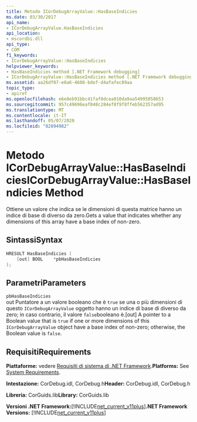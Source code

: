 ```yaml
---
title: Metodo ICorDebugArrayValue::HasBaseIndicies
ms.date: 03/30/2017
api_name:
- ICorDebugArrayValue.HasBaseIndicies
api_location:
- mscordbi.dll
api_type:
- COM
f1_keywords:
- ICorDebugArrayValue::HasBaseIndicies
helpviewer_keywords:
- HasBaseIndicies method [.NET Framework debugging]
- ICorDebugArrayValue::HasBaseIndicies method [.NET Framework debugging]
ms.assetid: aa26df07-e0a6-4608-bdef-d4afafec89aa
topic_type:
- apiref
ms.openlocfilehash: e6e8eb91bbc41faf0dcea010da9aa54995058653
ms.sourcegitcommit: 957c49696eaf048c284ef8f9f8ffeb562357ad95
ms.translationtype: MT
ms.contentlocale: it-IT
ms.lasthandoff: 05/07/2020
ms.locfileid: "82894982"
---
```

# <a name="icordebugarrayvaluehasbaseindicies-method"></a><span data-ttu-id="f58d5-102">Metodo ICorDebugArrayValue::HasBaseIndicies</span><span class="sxs-lookup"><span data-stu-id="f58d5-102">ICorDebugArrayValue::HasBaseIndicies Method</span></span>
<span data-ttu-id="f58d5-103">Ottiene un valore che indica se le dimensioni di questa matrice hanno un indice di base di diverso da zero.</span><span class="sxs-lookup"><span data-stu-id="f58d5-103">Gets a value that indicates whether any dimensions of this array have a base index of non-zero.</span></span>  
  
## <a name="syntax"></a><span data-ttu-id="f58d5-104">Sintassi</span><span class="sxs-lookup"><span data-stu-id="f58d5-104">Syntax</span></span>  
  
```cpp  
HRESULT HasBaseIndicies (  
    [out] BOOL    *pbHasBaseIndicies  
);  
```  
  
## <a name="parameters"></a><span data-ttu-id="f58d5-105">Parametri</span><span class="sxs-lookup"><span data-stu-id="f58d5-105">Parameters</span></span>  
 `pbHasBaseIndicies`  
 <span data-ttu-id="f58d5-106">out Puntatore a un valore booleano che è `true` se una o più dimensioni di questo `ICorDebugArrayValue` oggetto hanno un indice di base di diverso da zero; in caso contrario, il valore `false`booleano è.</span><span class="sxs-lookup"><span data-stu-id="f58d5-106">[out] A pointer to a Boolean value that is `true` if one or more dimensions of this `ICorDebugArrayValue` object have a base index of non-zero; otherwise, the Boolean value is `false`.</span></span>  
  
## <a name="requirements"></a><span data-ttu-id="f58d5-107">Requisiti</span><span class="sxs-lookup"><span data-stu-id="f58d5-107">Requirements</span></span>  
 <span data-ttu-id="f58d5-108">**Piattaforme:** vedere [Requisiti di sistema di .NET Framework](../../get-started/system-requirements.md).</span><span class="sxs-lookup"><span data-stu-id="f58d5-108">**Platforms:** See [System Requirements](../../get-started/system-requirements.md).</span></span>  
  
 <span data-ttu-id="f58d5-109">**Intestazione:** CorDebug.idl, CorDebug.h</span><span class="sxs-lookup"><span data-stu-id="f58d5-109">**Header:** CorDebug.idl, CorDebug.h</span></span>  
  
 <span data-ttu-id="f58d5-110">**Libreria:** CorGuids.lib</span><span class="sxs-lookup"><span data-stu-id="f58d5-110">**Library:** CorGuids.lib</span></span>  
  
 <span data-ttu-id="f58d5-111">**Versioni .NET Framework:**[!INCLUDE[net_current_v11plus](../../../../includes/net-current-v11plus-md.md)]</span><span class="sxs-lookup"><span data-stu-id="f58d5-111">**.NET Framework Versions:** [!INCLUDE[net_current_v11plus](../../../../includes/net-current-v11plus-md.md)]</span></span>
